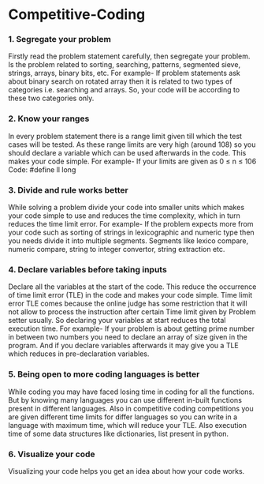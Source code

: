# Competitive-Coding

### 1.	Segregate your problem

Firstly read the problem statement carefully, then segregate your problem. Is the problem related to sorting, searching, patterns, segmented sieve, strings, arrays, binary bits, etc.
For example- If problem statements ask about binary search on rotated array then it is related to two types of categories i.e. searching and arrays. So, your code will be according to these two categories only.


### 2.	Know your ranges

In every problem statement there is a range limit given till which the test cases will be tested. As these range limits are very high (around 108) so you should declare a variable which can be used afterwards in the code. This makes your code simple.
For example- If your limits are given as 
 0 ≤ n ≤ 106                                              
Code: #define ll long 

### 3.	Divide and rule works better

While solving a problem divide your code into smaller units which makes your code simple to use and reduces the time complexity, which in turn reduces the time limit error.
For example- If the problem expects more from your code such as sorting of strings in lexicographic and numeric type then you needs divide it into multiple segments. Segments like lexico compare, numeric compare, string to integer convertor, string extraction etc.

### 4.	Declare variables before taking inputs

Declare all the variables at the start of the code. This reduce the occurrence of time limit error (TLE) in the code and makes your code simple. Time limit error TLE comes because the online judge has some restriction that it will not allow to process the instruction after certain Time limit given by Problem setter usually. So declaring your variables at start reduces the total execution time.
For example- If your problem is about getting prime number in between two numbers you need to declare an array of size given in the program. And if you declare variables afterwards it may give you a TLE which reduces in pre-declaration variables. 

### 5.	Being open to more coding languages is better

While coding you may have faced losing time in coding for all the functions. But by knowing many languages you can use different in-built functions present in different languages. Also in competitive coding competitions you are given different time limits for differ languages so you can write in a language with maximum time, which will reduce your TLE. Also execution time of some data structures like dictionaries, list present in python.

### 6. Visualize your code

Visualizing your code helps you get an idea about how your code works.


